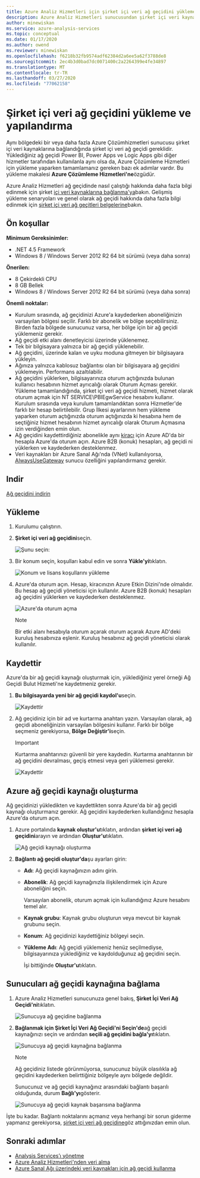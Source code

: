 ```yaml
---
title: Azure Analiz Hizmetleri için şirket içi veri ağ geçidini yükleme | Microsoft Dokümanlar
description: Azure Analiz Hizmetleri sunucusundan şirket içi veri kaynaklarına bağlanmak için şirket içi veri ağ geçidini nasıl yükleyip yapılandırabileceğinizi öğrenin.
author: minewiskan
ms.service: azure-analysis-services
ms.topic: conceptual
ms.date: 01/17/2020
ms.author: owend
ms.reviewer: minewiskan
ms.openlocfilehash: f6218b32fb9574adf62384d2a6ee5a62f3788de8
ms.sourcegitcommit: 2ec4b3d0bad7dc0071400c2a2264399e4fe34897
ms.translationtype: MT
ms.contentlocale: tr-TR
ms.lasthandoff: 03/27/2020
ms.locfileid: "77062158"
---
```

# <a name="install-and-configure-an-on-premises-data-gateway"></a>Şirket içi veri ağ geçidini yükleme ve yapılandırma

Aynı bölgedeki bir veya daha fazla Azure Çözümhizmetleri sunucusu şirket içi veri kaynaklarına bağlandığında şirket içi veri ağ geçidi gereklidir.  Yüklediğiniz ağ geçidi Power BI, Power Apps ve Logic Apps gibi diğer hizmetler tarafından kullanılanla aynı olsa da, Azure Çözümleme Hizmetleri için yükleme yaparken tamamlamanız gereken bazı ek adımlar vardır. Bu yükleme makalesi **Azure Çözümleme Hizmetleri'ne**özgüdür. 

Azure Analiz Hizmetleri ağ geçidinde nasıl çalıştığı hakkında daha fazla bilgi edinmek için şirket [içi veri kaynaklarına bağlanma'ya](analysis-services-gateway.md)bakın. Gelişmiş yükleme senaryoları ve genel olarak ağ geçidi hakkında daha fazla bilgi edinmek için [şirket içi veri ağ geçitleri belgelerine](/data-integration/gateway/service-gateway-onprem)bakın.

## <a name="prerequisites"></a>Ön koşullar

**Minimum Gereksinimler:**

* .NET 4.5 Framework
* Windows 8 / Windows Server 2012 R2 64 bit sürümü (veya daha sonra)

**Önerilen:**

* 8 Çekirdekli CPU
* 8 GB Bellek
* Windows 8 / Windows Server 2012 R2 64 bit sürümü (veya daha sonra)

**Önemli noktalar:**

* Kurulum sırasında, ağ geçidinizi Azure'a kaydederken aboneliğinizin varsayılan bölgesi seçilir. Farklı bir abonelik ve bölge seçebilirsiniz. Birden fazla bölgede sunucunuz varsa, her bölge için bir ağ geçidi yüklemeniz gerekir. 
* Ağ geçidi etki alanı denetleyicisi üzerinde yüklenemez.
* Tek bir bilgisayara yalnızca bir ağ geçidi yüklenebilir.
* Ağ geçidini, üzerinde kalan ve uyku moduna gitmeyen bir bilgisayara yükleyin.
* Ağınıza yalnızca kablosuz bağlantısı olan bir bilgisayara ağ geçidini yüklemeyin. Performans azaltılabilir.
* Ağ geçidini yüklerken, bilgisayarınıza oturum açtığınızda bulunan kullanıcı hesabının hizmet ayrıcalığı olarak Oturum Açması gerekir. Yükleme tamamlandığında, şirket içi veri ağ geçidi hizmeti, hizmet olarak oturum açmak için NT SERVICE\PBIEgwService hesabını kullanır. Kurulum sırasında veya kurulum tamamlandıktan sonra Hizmetler'de farklı bir hesap belirtilebilir. Grup İlkesi ayarlarının hem yükleme yaparken oturum açtığınızda oturum açtığınızda ki hesabına hem de seçtiğiniz hizmet hesabının hizmet ayrıcalığı olarak Oturum Açmasına izin verdiğinden emin olun.
* Ağ geçidini kaydettirdiğiniz abonelikle aynı [kiracı](/previous-versions/azure/azure-services/jj573650(v=azure.100)#what-is-an-azure-ad-tenant) için Azure AD'da bir hesapla Azure'da oturum açın. Azure B2B (konuk) hesapları, ağ geçidi ni yüklerken ve kaydederken desteklenmez.
* Veri kaynakları bir Azure Sanal Ağı'nda (VNet) kullanılıyorsa, [AlwaysUseGateway](analysis-services-vnet-gateway.md) sunucu özelliğini yapılandırmanız gerekir.

## <a name="download"></a><a name="download"></a>Indir

 [Ağ geçidini indirin](https://go.microsoft.com/fwlink/?LinkId=820925&clcid=0x409)

## <a name="install"></a><a name="install"></a>Yükleme

1. Kurulumu çalıştırın.

2. **Şirket içi veri ağ geçidini**seçin.

   ![Şunu seçin:](media/analysis-services-gateway-install/aas-gateway-installer-select.png)

2. Bir konum seçin, koşulları kabul edin ve sonra **Yükle'yi**tıklatın.

   ![Konum ve lisans koşullarını yükleme](media/analysis-services-gateway-install/aas-gateway-installer-accept.png)

3. Azure'da oturum açın. Hesap, kiracınızın Azure Etkin Dizini'nde olmalıdır. Bu hesap ağ geçidi yöneticisi için kullanılır. Azure B2B (konuk) hesapları ağ geçidini yüklerken ve kaydederken desteklenmez.

   ![Azure'da oturum açma](media/analysis-services-gateway-install/aas-gateway-installer-account.png)

   > [!NOTE]
   > Bir etki alanı hesabıyla oturum açarak oturum açarak Azure AD'deki kuruluş hesabınıza eşlenir. Kuruluş hesabınız ağ geçidi yöneticisi olarak kullanılır.

## <a name="register"></a><a name="register"></a>Kaydettir

Azure'da bir ağ geçidi kaynağı oluşturmak için, yüklediğiniz yerel örneği Ağ Geçidi Bulut Hizmeti'ne kaydetmeniz gerekir. 

1.  **Bu bilgisayarda yeni bir ağ geçidi kaydol'u**seçin.

    ![Kaydettir](media/analysis-services-gateway-install/aas-gateway-register-new.png)

2. Ağ geçidiniz için bir ad ve kurtarma anahtarı yazın. Varsayılan olarak, ağ geçidi aboneliğinizin varsayılan bölgesini kullanır. Farklı bir bölge seçmeniz gerekiyorsa, **Bölge Değiştir'i**seçin.

    > [!IMPORTANT]
    > Kurtarma anahtarınızı güvenli bir yere kaydedin. Kurtarma anahtarının bir ağ geçidini devralması, geçiş etmesi veya geri yüklemesi gerekir. 

   ![Kaydettir](media/analysis-services-gateway-install/aas-gateway-register-name.png)


## <a name="create-an-azure-gateway-resource"></a><a name="create-resource"></a>Azure ağ geçidi kaynağı oluşturma

Ağ geçidinizi yükledikten ve kaydettikten sonra Azure'da bir ağ geçidi kaynağı oluşturmanız gerekir. Ağ geçidini kaydederken kullandığınız hesapla Azure'da oturum açın.

1. Azure portalında **kaynak oluştur'u**tıklatın, ardından **şirket içi veri ağ geçidini**arayın ve ardından **Oluştur'u**tıklatın.

   ![Ağ geçidi kaynağı oluşturma](media/analysis-services-gateway-install/aas-gateway-new-azure-resource.png)

2. **Bağlantı ağ geçidi oluştur'da**şu ayarları girin:

   * **Adı**: Ağ geçidi kaynağınızın adını girin. 

   * **Abonelik**: Ağ geçidi kaynağınızla ilişkilendirmek için Azure aboneliğini seçin. 
   
     Varsayılan abonelik, oturum açmak için kullandığınız Azure hesabını temel alır.

   * **Kaynak grubu**: Kaynak grubu oluşturun veya mevcut bir kaynak grubunu seçin.

   * **Konum**: Ağ geçidinizi kaydettiğiniz bölgeyi seçin.

   * **Yükleme Adı**: Ağ geçidi yüklemeniz henüz seçilmediyse, bilgisayarınıza yüklediğiniz ve kaydolduğunuz ağ geçidini seçin. 

     İşi bittiğinde **Oluştur'u**tıklatın.

## <a name="connect-servers-to-the-gateway-resource"></a><a name="connect-servers"></a>Sunucuları ağ geçidi kaynağına bağlama

1. Azure Analiz Hizmetleri sunucunuza genel bakış, **Şirket İçi Veri Ağ Geçidi'ni**tıklatın.

   ![Sunucuya ağ geçidine bağlanma](media/analysis-services-gateway-install/aas-gateway-connect-server.png)

2. **Bağlanmak için Şirket İçi Veri Ağ Geçidi'ni Seçin'de**ağ geçidi kaynağınızı seçin ve ardından **seçili ağ geçidini bağla'yı**tıklatın.

   ![Sunucuya ağ geçidi kaynağına bağlanma](media/analysis-services-gateway-install/aas-gateway-connect-resource.png)

    > [!NOTE]
    > Ağ geçidiniz listede görünmüyorsa, sunucunuz büyük olasılıkla ağ geçidini kaydederken belirttiğiniz bölgeyle aynı bölgede değildir.

    Sunucunuz ve ağ geçidi kaynağınız arasındaki bağlantı başarılı olduğunda, durum **Bağlı'yı**gösterir.


    ![Sunucuya ağ geçidi kaynak başarısına bağlanma](media/analysis-services-gateway-install/aas-gateway-connect-success.png)

İşte bu kadar. Bağlantı noktalarını açmanız veya herhangi bir sorun giderme yapmanız gerekiyorsa, [şirket içi veri ağ geçidine](analysis-services-gateway.md)göz attığınızdan emin olun.

## <a name="next-steps"></a>Sonraki adımlar

* [Analysis Services’ı yönetme](analysis-services-manage.md)   
* [Azure Analiz Hizmetleri'nden veri alma](analysis-services-connect.md)   
* [Azure Sanal Ağı üzerindeki veri kaynakları için ağ geçidi kullanma](analysis-services-vnet-gateway.md)
